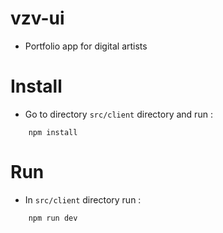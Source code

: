 # vzv-ui

-   Portfolio app for digital artists

# Install

-   Go to directory `src/client` directory and run :

```
    npm install
```

# Run

-   In `src/client` directory run :

```
    npm run dev
```

